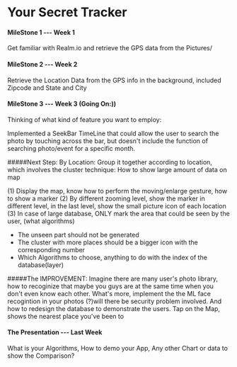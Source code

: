 # Your Secret Tracker

#### MileStone 1 --- Week 1 
Get familiar with Realm.io and retrieve the GPS data from the Pictures/

#### MileStone 2 --- Week 2
Retrieve the Location Data from the GPS info in the background, included Zipcode and State and City

#### MileStone 3 --- Week 3 (Going On:))
Thinking of what kind of feature you want to employ:

Implemented a SeekBar TimeLine that could allow the user to search the photo by touching across the bar, but doesn't 
include the function of searching photo/event for a specific month.

#####Next Step:
By Location: Group it together according to location, which involves the cluster technique: How to show large amount of data on map

(1) Display the map, know how to perform the moving/enlarge gesture, how to show a marker
(2) By different zooming level, show the marker in different level, in the last level, show the small picture icon of each location
(3) In case of large database, ONLY mark the area that could be seen by the user, (what algorithms)
- The unseen part should not be generated
- The cluster with more places should be a bigger icon with the corresponding number
- Which Algorithms to choose, anything to do with the index of the database(layer)


#####The IMPROVEMENT: 
Imagine there are many user's photo library, how to recoginize that maybe you guys are at the same time when
you don't even know each other. What's more, implement the the ML face recogintion in your photos (?)will there be security problem involved. And how to redesign the database to demonstrate the users. 
Tap on the Map, shows the nearest place you've been to 
#### The Presentation --- Last Week
What is your Algorithms, How to demo your App, Any other Chart or data to show the Comparison?
